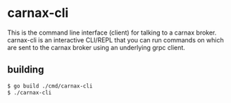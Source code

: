 # carnax-cli
This is the command line interface (client) for talking to a carnax broker. carnax-cli is an 
interactive CLI/REPL that you can run commands on which are sent to the carnax broker using an underlying grpc client. 

## building

```bash
$ go build ./cmd/carnax-cli
$ ./carnax-cli
```